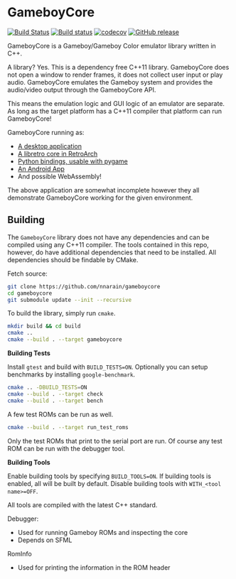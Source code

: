 # GameboyCore

[![Build Status](https://travis-ci.org/nnarain/gameboycore.svg?branch=develop)](https://travis-ci.org/nnarain/gameboycore)
[![Build status](https://ci.appveyor.com/api/projects/status/jkrjhds3i67o5k76/branch/develop?svg=true)](https://ci.appveyor.com/project/nnarain/gameboycore/branch/develop)
[![codecov](https://codecov.io/gh/nnarain/gameboycore/branch/master/graph/badge.svg)](https://codecov.io/gh/nnarain/gameboycore)
[![GitHub release](https://img.shields.io/github/release/nnarain/gameboycore.svg)](https://github.com/nnarain/gameboycore/releases)

GameboyCore is a Gameboy/Gameboy Color emulator library written in C++.

A library? Yes. This is a dependency free C++11 library. GameboyCore does not open a window to render frames, it does not collect user input or play audio. GameboyCore emulates the Gameboy system and provides the audio/video output through the GameboyCore API.

This means the emulation logic and GUI logic of an emulator are separate. As long as the target platform has a C++11 compiler that platform can run GameboyCore!

GameboyCore running as:
* [A desktop application](https://github.com/nnarain/dotrix)
* [A libretro core in RetroArch](https://github.com/nnarain/gameboycore-retro)
* [Python bindings, usable with pygame](https://github.com/nnarain/gameboycore-python)
* [An Android App](https://github.com/nnarain/dotrix-android)
* And possible WebAssembly!

The above application are somewhat incomplete however they all demonstrate GameboyCore working for the given environment.

Building
--------

The `GameboyCore` library does not have any dependencies and can be compiled using any C++11 compiler. The tools contained in this repo, however, do have additional dependencies that need to be installed. All dependencies should be findable by CMake.

Fetch source:

```bash
git clone https://github.com/nnarain/gameboycore
cd gameboycore
git submodule update --init --recursive
```

To build the library, simply run `cmake`.

```bash
mkdir build && cd build
cmake ..
cmake --build . --target gameboycore
```

**Building Tests**

Install `gtest` and build with `BUILD_TESTS=ON`. Optionally you can setup benchmarks by installing `google-benchmark`.

```bash
cmake .. -DBUILD_TESTS=ON
cmake --build . --target check
cmake --build . --target bench
```

A few test ROMs can be run as well.

```bash
cmake --build . --target run_test_roms
```

Only the test ROMs that print to the serial port are run. Of course any test ROM can be run with the debugger tool.


**Building Tools**

Enable building tools by specifying `BUILD_TOOLS=ON`. If building tools is enabled, all will be built by default. Disable building tools with `WITH_<tool name>=OFF`.

All tools are compiled with the latest C++ standard.

Debugger:

* Used for running Gameboy ROMs and inspecting the core
* Depends on SFML

RomInfo

* Used for printing the information in the ROM header


